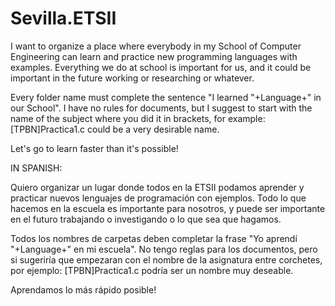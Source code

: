 Sevilla.ETSII
=============

I want to organize a place where everybody in my School of Computer Engineering can learn and practice new programming languages with examples. Everything we do at school is important for us, and it could be important in the future working or researching or whatever.

Every folder name must complete the sentence "I learned "+Language+" in our School". I have no rules for documents, but I suggest to start with the name of the subject where you did it in brackets, for example: [TPBN]Practica1.c could be a very desirable name.

Let's go to learn faster than it's possible!

IN SPANISH:

Quiero organizar un lugar donde todos en la ETSII podamos aprender y practicar nuevos lenguajes de programación con ejemplos. Todo lo que hacemos en la escuela es importante para nosotros, y puede ser importante en el futuro trabajando o investigando o lo que sea que hagamos.

Todos los nombres de carpetas deben completar la frase "Yo aprendí "+Language+" en mi escuela". No tengo reglas para los documentos, pero si sugeriría que empezaran con el nombre de la asignatura entre corchetes, por ejemplo: [TPBN]Practica1.c podría ser un nombre muy deseable.

Aprendamos lo más rápido posible!
